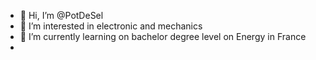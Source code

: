 - 👋 Hi, I’m @PotDeSel
- 👀 I’m interested in electronic and mechanics
- 🌱 I’m currently learning on bachelor degree level on Energy in France
- 

<!---
PotDeSel/PotDeSel is a ✨ special ✨ repository because its `README.md` (this file) appears on your GitHub profile.
You can click the Preview link to take a look at your changes.
--->
